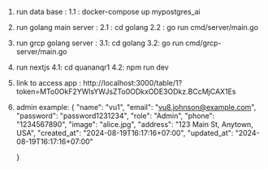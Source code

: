 1. run data base :
   1.1 : docker-compose up mypostgres_ai
2. run golang main server :
   2.1 : cd golang
   2.2 : go run cmd/server/main.go
3. run grcp golang server :
   3.1: cd golang
   3.2: go run cmd/grcp-server/main.go

4. run nextjs
   4.1: cd quananqr1
   4.2: npm run dev
5. link to access app :
   http://localhost:3000/table/1?token=MTo0OkF2YWlsYWJsZTo0ODkxODE3ODkz.BCcMjCAX1Es

6. admin example:
   {
   "name": "vu1",
   "email": "vu8.johnson@example.com",
   "password": "password1231234",
   "role": "Admin",
   "phone": "1234567890",
   "image": "alice.jpg",
   "address": "123 Main St, Anytown, USA",
   "created_at": "2024-08-19T16:17:16+07:00",
   "updated_at": "2024-08-19T16:17:16+07:00"

   }
